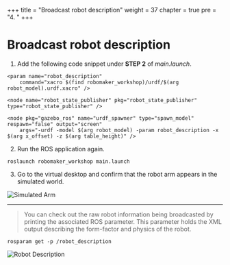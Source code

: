 +++
title = "Broadcast robot description"
weight = 37
chapter = true
pre = "4. "
+++

# Broadcast robot description

1. Add the following code snippet under **STEP 2** of _main.launch_.

```
<param name="robot_description"
    command="xacro $(find robomaker_workshop)/urdf/$(arg robot_model).urdf.xacro" />

<node name="robot_state_publisher" pkg="robot_state_publisher" type="robot_state_publisher" />

<node pkg="gazebo_ros" name="urdf_spawner" type="spawn_model" respawn="false" output="screen"
    args="-urdf -model $(arg robot_model) -param robot_description -x $(arg x_offset) -z $(arg table_height)" />
```

2. Run the ROS application again.

```
roslaunch robomaker_workshop main.launch
```

3. Go to the virtual desktop and confirm that the robot arm appears in the simulated world.

![Simulated Arm](/sim-arm.png?classes=border)

---

> You can check out the raw robot information being broadcasted by printing the associated ROS parameter. This parameter holds the XML output describing the form-factor and physics of the robot.

```
rosparam get -p /robot_description
```

![Robot Description](/robot-desc.png?classes=border)
